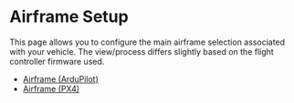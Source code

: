 # Airframe Setup

This page allows you to configure the main airframe selection associated with your vehicle.
The view/process differs slightly based on the flight controller firmware used.

- [Airframe (ArduPilot)](../SetupView/airframe_ardupilot.md)
- [Airframe (PX4)](../SetupView/airframe_px4.md)
